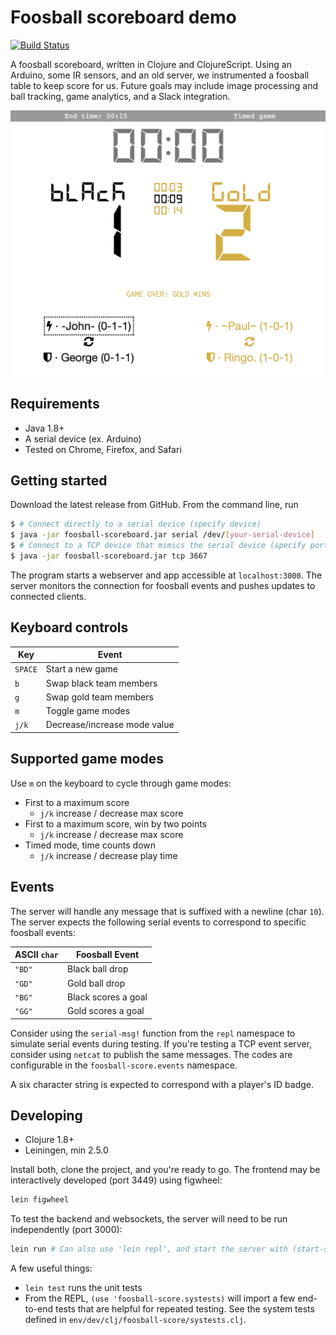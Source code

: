 # Foosball scoreboard demo

[![Build Status](https://travis-ci.org/IQ-Inc/foosball-scoreboard-demo.svg?branch=master)](https://travis-ci.org/IQ-Inc/foosball-scoreboard-demo)

A foosball scoreboard, written in Clojure and ClojureScript. Using an Arduino,
some IR sensors, and an old server, we instrumented a foosball table to keep
score for us. Future goals may include image processing and ball tracking, game
analytics, and a Slack integration.

![Scoreboard demo](./docs/img/scoreboard-demo.png)

## Requirements

- Java 1.8+
- A serial device (ex. Arduino)
- Tested on Chrome, Firefox, and Safari

## Getting started

Download the latest release from GitHub. From the command line, run

```bash
$ # Connect directly to a serial device (specify device)
$ java -jar foosball-scoreboard.jar serial /dev/[your-serial-device]
$ # Connect to a TCP device that mimics the serial device (specify port)
$ java -jar foosball-scoreboard.jar tcp 3667
```

The program starts a webserver and app accessible at
`localhost:3000`. The server monitors the connection for foosball events
and pushes updates to connected clients.

## Keyboard controls

| Key                   |    Event                       |
| --------------------- | ------------------------------ |
|  `SPACE`              | Start a new game               |
|  `b`                  | Swap black team members        |
|  `g`                  | Swap gold team members         |
|  `m`                  | Toggle game modes              |
|  `j/k`                | Decrease/increase mode value   |

## Supported game modes

Use `m` on the keyboard to cycle through game modes:

- First to a maximum score
  - `j/k` increase / decrease max score
- First to a maximum score, win by two points
  - `j/k` increase / decrease max score
- Timed mode, time counts down
  - `j/k` increase / decrease play time

## Events

The server will handle any message that is suffixed with a newline (char
`10`). The server expects the following serial events to correspond to specific
foosball events:

| ASCII `char`          |    Foosball Event    |
| --------------------- | -------------------- |
|  `"BD"`               | Black ball drop      |
|  `"GD"`               | Gold ball drop       |
|  `"BG"`               | Black scores a goal  |
|  `"GG"`               | Gold scores a goal   |

Consider using the `serial-msg!` function from the `repl` namespace to simulate
serial events during testing. If you're testing a TCP event server, consider using
`netcat` to publish the same messages. The codes are configurable in the
`foosball-score.events` namespace.

A six character string is expected to correspond with a player's ID badge.

## Developing

- Clojure 1.8+
- Leiningen, min 2.5.0

Install both, clone the project, and you're ready to go. The frontend may be
interactively developed (port 3449) using figwheel:

```bash
lein figwheel
```

To test the backend and websockets, the server will need to be run
independently (port 3000):

```bash
lein run # Can also use 'lein repl', and start the server with (start-server)
```

A few useful things:

- `lein test` runs the unit tests
- From the REPL, `(use 'foosball-score.systests)` will import a few end-to-end
  tests that are helpful for repeated testing. See the system tests defined in
  `env/dev/clj/foosball-score/systests.clj`.